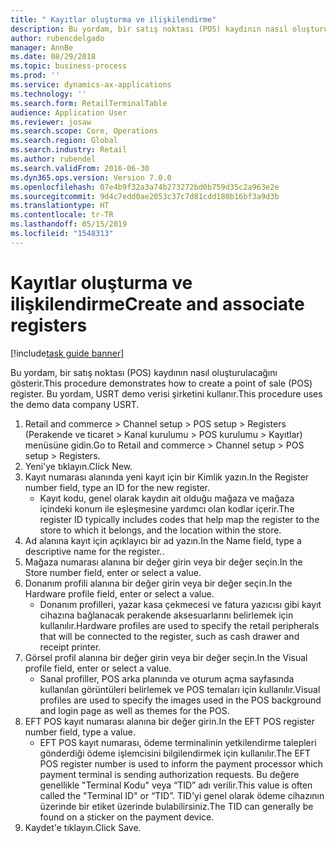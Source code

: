 ```yaml
---
title: " Kayıtlar oluşturma ve ilişkilendirme"
description: Bu yordam, bir satış noktası (POS) kaydının nasıl oluşturulacağını gösterir.
author: rubencdelgado
manager: AnnBe
ms.date: 08/29/2018
ms.topic: business-process
ms.prod: ''
ms.service: dynamics-ax-applications
ms.technology: ''
ms.search.form: RetailTerminalTable
audience: Application User
ms.reviewer: josaw
ms.search.scope: Core, Operations
ms.search.region: Global
ms.search.industry: Retail
ms.author: rubendel
ms.search.validFrom: 2016-06-30
ms.dyn365.ops.version: Version 7.0.0
ms.openlocfilehash: 07e4b9f32a3a74b273272bd0b759d35c2a963e2e
ms.sourcegitcommit: 9d4c7edd0ae2053c37c7d81cdd180b16bf3a9d3b
ms.translationtype: HT
ms.contentlocale: tr-TR
ms.lasthandoff: 05/15/2019
ms.locfileid: "1548313"
---
```

# <a name="create-and-associate-registers"></a><span data-ttu-id="f99a1-103"> Kayıtlar oluşturma ve ilişkilendirme</span><span class="sxs-lookup"><span data-stu-id="f99a1-103">Create and associate registers</span></span>

[!include[task guide banner](../includes/task-guide-banner.md)]

<span data-ttu-id="f99a1-104">Bu yordam, bir satış noktası (POS) kaydının nasıl oluşturulacağını gösterir.</span><span class="sxs-lookup"><span data-stu-id="f99a1-104">This procedure demonstrates how to create a point of sale (POS) register.</span></span> <span data-ttu-id="f99a1-105">Bu yordam, USRT demo verisi şirketini kullanır.</span><span class="sxs-lookup"><span data-stu-id="f99a1-105">This procedure uses the demo data company USRT.</span></span>

1. <span data-ttu-id="f99a1-106">Retail and commerce > Channel setup > POS setup > Registers (Perakende ve ticaret > Kanal kurulumu > POS kurulumu > Kayıtlar) menüsüne gidin.</span><span class="sxs-lookup"><span data-stu-id="f99a1-106">Go to Retail and commerce > Channel setup > POS setup > Registers.</span></span>
2. <span data-ttu-id="f99a1-107">Yeni'ye tıklayın.</span><span class="sxs-lookup"><span data-stu-id="f99a1-107">Click New.</span></span>
3. <span data-ttu-id="f99a1-108">Kayıt numarası alanında yeni kayıt için bir Kimlik yazın.</span><span class="sxs-lookup"><span data-stu-id="f99a1-108">In the Register number field, type an ID for the new register.</span></span>
    * <span data-ttu-id="f99a1-109">Kayıt kodu, genel olarak kaydın ait olduğu mağaza ve mağaza içindeki konum ile eşleşmesine yardımcı olan kodlar içerir.</span><span class="sxs-lookup"><span data-stu-id="f99a1-109">The register ID typically includes codes that help map the register to the store to which it belongs, and the location within the store.</span></span>  
4. <span data-ttu-id="f99a1-110">Ad alanına kayıt için açıklayıcı bir ad yazın.</span><span class="sxs-lookup"><span data-stu-id="f99a1-110">In the Name field, type a descriptive name for the register..</span></span>
5. <span data-ttu-id="f99a1-111">Mağaza numarası alanına bir değer girin veya bir değer seçin.</span><span class="sxs-lookup"><span data-stu-id="f99a1-111">In the Store number field, enter or select a value.</span></span>
6. <span data-ttu-id="f99a1-112">Donanım profili alanına bir değer girin veya bir değer seçin.</span><span class="sxs-lookup"><span data-stu-id="f99a1-112">In the Hardware profile field, enter or select a value.</span></span>
    * <span data-ttu-id="f99a1-113">Donanım profilleri, yazar kasa çekmecesi ve fatura yazıcısı gibi kayıt cihazına bağlanacak perakende aksesuarlarını belirlemek için kullanılır.</span><span class="sxs-lookup"><span data-stu-id="f99a1-113">Hardware profiles are used to specify the retail peripherals that will be connected to the register, such as cash drawer and receipt printer.</span></span>  
7. <span data-ttu-id="f99a1-114">Görsel profil alanına bir değer girin veya bir değer seçin.</span><span class="sxs-lookup"><span data-stu-id="f99a1-114">In the Visual profile field, enter or select a value.</span></span>
    * <span data-ttu-id="f99a1-115">Sanal profiller, POS arka planında ve oturum açma sayfasında kullanılan görüntüleri belirlemek ve POS temaları için kullanılır.</span><span class="sxs-lookup"><span data-stu-id="f99a1-115">Visual profiles are used to specify the images used in the POS background and login page as well as themes for the POS.</span></span>  
8. <span data-ttu-id="f99a1-116">EFT POS kayıt numarası alanına bir değer girin.</span><span class="sxs-lookup"><span data-stu-id="f99a1-116">In the EFT POS register number field, type a value.</span></span>
    * <span data-ttu-id="f99a1-117">EFT POS kayıt numarası, ödeme terminalinin yetkilendirme talepleri gönderdiği ödeme işlemcisini bilgilendirmek için kullanılır.</span><span class="sxs-lookup"><span data-stu-id="f99a1-117">The EFT POS register number is used to inform the payment processor which payment terminal is sending authorization requests.</span></span> <span data-ttu-id="f99a1-118">Bu değere genellikle "Terminal Kodu" veya “TID” adı verilir.</span><span class="sxs-lookup"><span data-stu-id="f99a1-118">This value is often called the "Terminal ID" or “TID”.</span></span> <span data-ttu-id="f99a1-119">TID'yi genel olarak ödeme cihazının üzerinde bir etiket üzerinde bulabilirsiniz.</span><span class="sxs-lookup"><span data-stu-id="f99a1-119">The TID can generally be found on a sticker on the payment device.</span></span>  
9. <span data-ttu-id="f99a1-120">Kaydet'e tıklayın.</span><span class="sxs-lookup"><span data-stu-id="f99a1-120">Click Save.</span></span>

